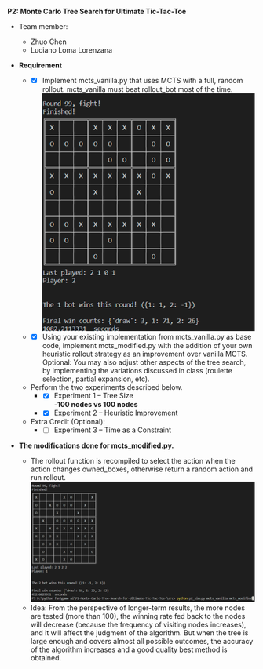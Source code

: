 **P2: Monte Carlo Tree Search for Ultimate Tic-Tac-Toe**  
- Team member:  
  - Zhuo Chen
  - Luciano Loma Lorenzana
  
- **Requirement**  
  - - [x] Implement mcts_vanilla.py that uses MCTS with a full, random rollout. mcts_vanilla must beat rollout_bot most of the time.  
      ![This graph shows that mcts_vanilla beats rollout_bot most of the time.](mcts_vanilla_vs_random_bot.png) 
  - - [x] Using your existing implementation from mcts_vanilla.py as base code, implement mcts_modified.py with the addition of your own heuristic rollout strategy as an improvement over vanilla MCTS. Optional: You may also adjust other aspects of the tree search, by implementing the variations discussed in class (roulette selection, partial expansion, etc).  
  - Perform the two experiments described below.  
    -  - [x] Experiment 1 – Tree Size  
       -**100 nodes vs  100 nodes**  
       
    -  - [x] Experiment 2 – Heuristic Improvement  
  - Extra Credit (Optional):
       - - [ ] Experiment 3 – Time as a Constraint  

- **The modifications done for mcts_modified.py.**  
  - The rollout function is recompiled to select the action when the action changes owned_boxes, otherwise return a random action and run rollout.  
  ![this pic shows that mod beats vanilla with 100 nodes for 100 rounds test](mcts_vanilla_100_vs_mcts_mod_100.png)  
  - Idea: From the perspective of longer-term results, the more nodes are tested (more than 100), the winning rate fed back to the nodes will decrease (because the frequency of visiting nodes increases), and it will affect the judgment of the algorithm. But when the tree is large enough and covers almost all possible outcomes, the accuracy of the algorithm increases and a good quality best method is obtained.  

    

